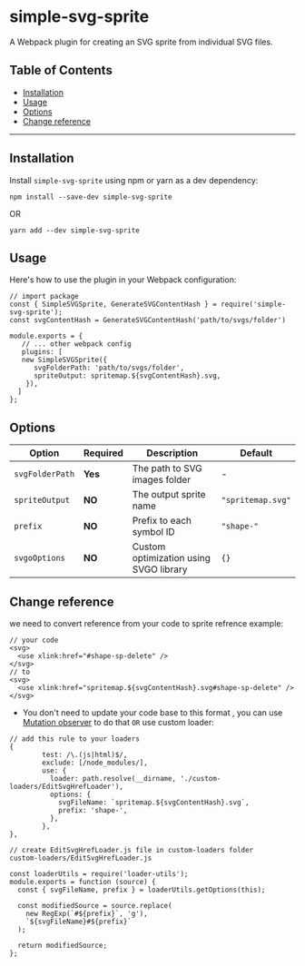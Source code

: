 # simple-svg-sprite

A Webpack plugin for creating an SVG sprite from individual SVG files.

## Table of Contents

- [Installation](#installation)
- [Usage](#usage)
- [Options](#options)
- [Change reference](#change-reference)
---

## Installation

Install `simple-svg-sprite` using npm or yarn as a dev dependency:

```console
npm install --save-dev simple-svg-sprite
```
OR
```console
yarn add --dev simple-svg-sprite
```
## Usage

Here's how to use the plugin in your Webpack configuration:
```console
// import package 
const { SimpleSVGSprite, GenerateSVGContentHash } = require('simple-svg-sprite');
const svgContentHash = GenerateSVGContentHash('path/to/svgs/folder')

module.exports = {
   // ... other webpack config 
   plugins: [ 
   new SimpleSVGSprite({
      svgFolderPath: 'path/to/svgs/folder',
      spriteOutput: spritemap.${svgContentHash}.svg,
    }),
  ] 
};
```

## Options

| Option | Required | Description | Default
|--------|----------|-------------|---------
| `svgFolderPath` | **Yes** | The path to SVG images folder | -
| `spriteOutput` | **NO** | The output sprite name | `"spritemap.svg"`
| `prefix` | **NO** | Prefix to each symbol ID  | `"shape-"`
| `svgoOptions` |**NO** | Custom optimization using SVGO library | `{}`

## Change reference 
we need to convert reference from your code to sprite refrence 
example:
```console
// your code 
<svg>
  <use xlink:href="#shape-sp-delete" />
</svg>
// to
<svg>
  <use xlink:href="spritemap.${svgContentHash}.svg#shape-sp-delete" />
</svg>
```
- You don't need to update your code base to this format , you can use [Mutation observer](https://developer.mozilla.org/en-US/docs/Web/API/MutationObserver) to do that `OR` use custom loader:

```console
// add this rule to your loaders
{
        test: /\.(js|html)$/,
        exclude: [/node_modules/],
        use: {
          loader: path.resolve(__dirname, './custom-loaders/EditSvgHrefLoader'),
          options: {
            svgFileName: `spritemap.${svgContentHash}.svg`,
            prefix: 'shape-',
          },
        },
},

// create EditSvgHrefLoader.js file in custom-loaders folder
custom-loaders/EditSvgHrefLoader.js

const loaderUtils = require('loader-utils');
module.exports = function (source) {
  const { svgFileName, prefix } = loaderUtils.getOptions(this);

  const modifiedSource = source.replace(
    new RegExp(`#${prefix}`, 'g'),
    `${svgFileName}#${prefix}`
  );

  return modifiedSource;
};
```
